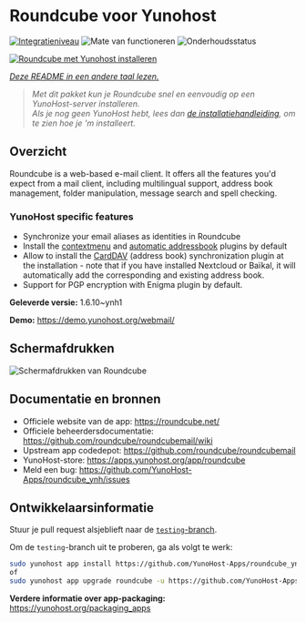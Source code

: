 <!--
NB: Deze README is automatisch gegenereerd door <https://github.com/YunoHost/apps/tree/master/tools/readme_generator>
Hij mag NIET handmatig aangepast worden.
-->

# Roundcube voor Yunohost

[![Integratieniveau](https://apps.yunohost.org/badge/integration/roundcube)](https://ci-apps.yunohost.org/ci/apps/roundcube/)
![Mate van functioneren](https://apps.yunohost.org/badge/state/roundcube)
![Onderhoudsstatus](https://apps.yunohost.org/badge/maintained/roundcube)

[![Roundcube met Yunohost installeren](https://install-app.yunohost.org/install-with-yunohost.svg)](https://install-app.yunohost.org/?app=roundcube)

*[Deze README in een andere taal lezen.](./ALL_README.md)*

> *Met dit pakket kun je Roundcube snel en eenvoudig op een YunoHost-server installeren.*  
> *Als je nog geen YunoHost hebt, lees dan [de installatiehandleiding](https://yunohost.org/install), om te zien hoe je 'm installeert.*

## Overzicht

Roundcube is a web-based e-mail client. It offers all the features you'd expect from a mail client, including multilingual support, address book management, folder manipulation, message search and spell checking.

### YunoHost specific features

- Synchronize your email aliases as identities in Roundcube
- Install the [contextmenu](https://packagist.org/packages/johndoh/contextmenu) and [automatic addressbook](https://packagist.org/packages/projectmyst/automatic_addressbook) plugins by default
- Allow to install the [CardDAV](https://packagist.org/packages/roundcube/carddav) (address book) synchronization plugin at the installation - note that if you have installed Nextcloud or Baïkal, it will automatically add the corresponding and existing address book.
- Support for PGP encryption with Enigma plugin by default.

**Geleverde versie:** 1.6.10~ynh1

**Demo:** <https://demo.yunohost.org/webmail/>

## Schermafdrukken

![Schermafdrukken van Roundcube](./doc/screenshots/screenshot.png)

## Documentatie en bronnen

- Officiele website van de app: <https://roundcube.net/>
- Officiele beheerdersdocumentatie: <https://github.com/roundcube/roundcubemail/wiki>
- Upstream app codedepot: <https://github.com/roundcube/roundcubemail>
- YunoHost-store: <https://apps.yunohost.org/app/roundcube>
- Meld een bug: <https://github.com/YunoHost-Apps/roundcube_ynh/issues>

## Ontwikkelaarsinformatie

Stuur je pull request alsjeblieft naar de [`testing`-branch](https://github.com/YunoHost-Apps/roundcube_ynh/tree/testing).

Om de `testing`-branch uit te proberen, ga als volgt te werk:

```bash
sudo yunohost app install https://github.com/YunoHost-Apps/roundcube_ynh/tree/testing --debug
of
sudo yunohost app upgrade roundcube -u https://github.com/YunoHost-Apps/roundcube_ynh/tree/testing --debug
```

**Verdere informatie over app-packaging:** <https://yunohost.org/packaging_apps>
